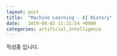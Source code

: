 ```yaml
---
layout: post
title:  "Machine Learning - AI History"
date:   2019-08-02 11:21:54 +0900
categories: artificial_intelligence
---
```


작성중 입니다.